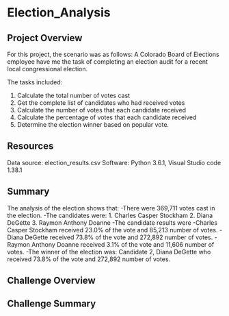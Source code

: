 # Election_Analysis

## Project Overview
For this project, the scenario was as follows: A Colorado Board of Elections employee have me the task of completing an election audit for a recent local congressional election. 

The tasks included: 
  1. Calculate the total number of votes cast
  2. Get the complete list of candidates who had received votes
  3. Calculate the number of votes that each candidate received
  4. Calculate the percentage of votes that each candidate received
  5. Determine the election winner based on popular vote. 

## Resources
Data source: election_results.csv
Software: Python 3.6.1, Visual Studio code 1.38.1

## Summary
The analysis of the election shows that:
  -There were 369,711 votes cast in the election. 
  -The candidates were: 
    1. Charles Casper Stockham
    2. Diana DeGette
    3. Raymon Anthony Doanne
   -The candidate results were
    -Charles Casper Stockham received 23.0% of the vote and 85,213 number of votes. 
    -Diana DeGette received 73.8% of the vote and 272,892 number of votes. 
    -Raymon Anthony Doanne received 3.1% of the vote and 11,606 number of votes. 
  -The winner of the election was: 
    Candidate 2, Diana DeGette who received 73.8% of the vote and 272,892 number of votes. 
    
## Challenge Overview

## Challenge Summary 
